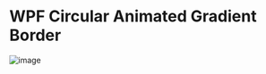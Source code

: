 # WPF Circular Animated Gradient Border

![image](https://github.com/CyberMist2/wpf-circular-animated-gradient-border/assets/7664922/6878d07b-f701-45e9-b7f5-4766bf31112c)
